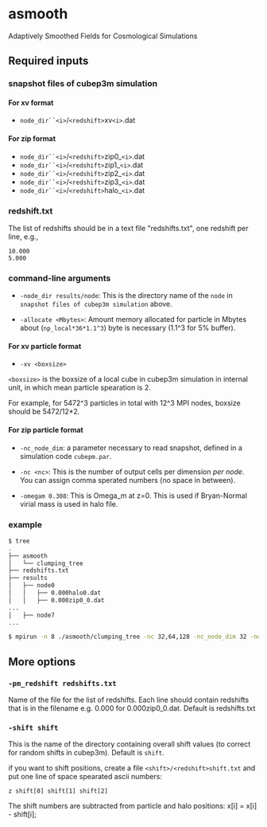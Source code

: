 asmooth
=======

Adaptively Smoothed Fields for Cosmological Simulations

## Required inputs

### snapshot files of cubep3m simulation

#### For xv format

- `node_dir``<i>`/`<redshift>`xv`<i>`.dat

#### For zip format

- `node_dir``<i>`/`<redshift>`zip0_`<i>`.dat
- `node_dir``<i>`/`<redshift>`zip1_`<i>`.dat
- `node_dir``<i>`/`<redshift>`zip2_`<i>`.dat
- `node_dir``<i>`/`<redshift>`zip3_`<i>`.dat
- `node_dir``<i>`/`<redshift>`halo_`<i>`.dat

### redshift.txt

The list of redshifts should be in a text file "redshifts.txt", one redshift
per line, e.g.,

```
10.000
5.000
```

### command-line arguments

- `-node_dir results/node`: This is the directory name of the `node`
  in `snapshot files of cubep3m simulation` above.

- `-allocate <Mbytes>`: Amount memory allocated for particle in Mbytes
          about (`np_local*36*1.1^3`) byte is necessary (1.1^3 for 5% buffer).
          
#### For xv particle format

- `-xv <boxsize>`

`<boxsize>` is the boxsize of a local cube in cubep3m simulation in internal unit, in which mean particle spearation is 2.

For example, for 5472^3 particles in total with 12^3 MPI nodes, boxsize should be 5472/12*2.

#### For zip particle format
- `-nc_node_dim`: a parameter necessary to read snapshot, defined in a simulation code `cubepm.par`.

- `-nc <nc>`: This is the number of output cells per dimension *per node*.
          You can assign comma sperated numbers (no space in between).

- `-omegam 0.308`: This is Omega_m at z=0. This is used if Bryan-Normal virial mass is used in halo file.
          


### example

```bash
$ tree
.
├── asmooth
│   └── clumping_tree
├── redshifts.txt
├── results
│   ├── node0
│   │   ├── 0.000halo0.dat
│   │   ├── 0.000zip0_0.dat
...
│   ├── node7
...
```

```bash
$ mpirun -n 8 ./asmooth/clumping_tree -nc 32,64,128 -nc_node_dim 32 -node_dir results/node -allocate 128
```

## More options

### `-pm_redshift redshifts.txt`

Name of the file for the list of redshifts.
Each line should contain redshifts that is in the filename
e.g. 0.000 for 0.000zip0_0.dat. Default is redshifts.txt

### `-shift shift`

This is the name of the directory containing overall shift values (to correct for random shifts in cubep3m). Default is `shift`.

if you want to shift positions, create a file `<shift>/<redshift>shift.txt` and put one line of space spearated ascii numbers:

```
z shift[0] shift[1] shift[2]
```

The shift numbers are subtracted from particle and halo positions: x[i] = x[i] - shift[i];






